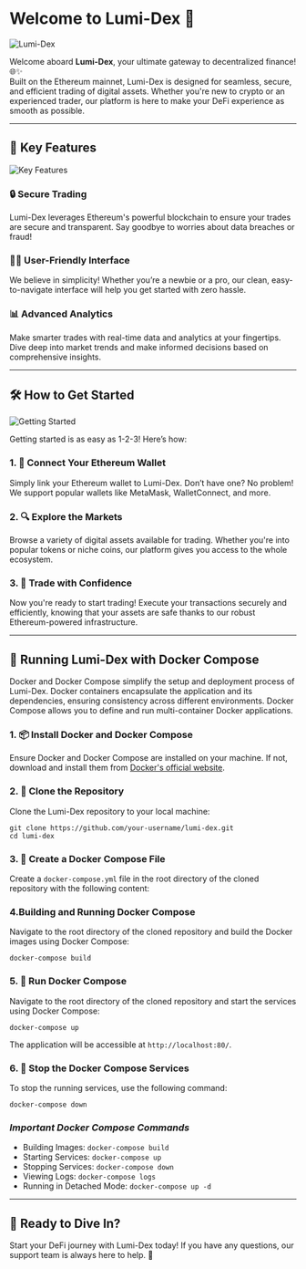 # Welcome to Lumi-Dex 🚀

![Lumi-Dex](https://github.com/user-attachments/assets/10a75a40-204a-4ea4-889c-c8ff7f11e52b)

Welcome aboard **Lumi-Dex**, your ultimate gateway to decentralized finance! 🌐✨  
Built on the Ethereum mainnet, Lumi-Dex is designed for seamless, secure, and efficient trading of digital assets. Whether you're new to crypto or an experienced trader, our platform is here to make your DeFi experience as smooth as possible.

---

## 🚀 Key Features

![Key Features](https://github.com/user-attachments/assets/709bcec7-fb22-47dd-9ced-1cb1e6f7eaf7)

### 🔒 **Secure Trading**  
Lumi-Dex leverages Ethereum's powerful blockchain to ensure your trades are secure and transparent. Say goodbye to worries about data breaches or fraud!

### 👩‍💻 **User-Friendly Interface**  
We believe in simplicity! Whether you’re a newbie or a pro, our clean, easy-to-navigate interface will help you get started with zero hassle.

### 📊 **Advanced Analytics**  
Make smarter trades with real-time data and analytics at your fingertips. Dive deep into market trends and make informed decisions based on comprehensive insights.

---

## 🛠️ How to Get Started

![Getting Started](https://github.com/user-attachments/assets/4ffc12dd-e1b3-4b74-bf48-28162c70b8e7)

Getting started is as easy as 1-2-3! Here’s how:

### 1. 🔗 **Connect Your Ethereum Wallet**  
Simply link your Ethereum wallet to Lumi-Dex. Don’t have one? No problem! We support popular wallets like MetaMask, WalletConnect, and more. 

### 2. 🔍 **Explore the Markets**  
Browse a variety of digital assets available for trading. Whether you're into popular tokens or niche coins, our platform gives you access to the whole ecosystem.

### 3. 💸 **Trade with Confidence**  
Now you're ready to start trading! Execute your transactions securely and efficiently, knowing that your assets are safe thanks to our robust Ethereum-powered infrastructure.

---

## 🐳 Running Lumi-Dex with Docker Compose

Docker and Docker Compose simplify the setup and deployment process of Lumi-Dex. Docker containers encapsulate the application and its dependencies, ensuring consistency across different environments. Docker Compose allows you to define and run multi-container Docker applications.

### 1. 📦 **Install Docker and Docker Compose**
Ensure Docker and Docker Compose are installed on your machine. If not, download and install them from [Docker's official website](https://www.docker.com/get-started).

### 2. 📂 **Clone the Repository**
Clone the Lumi-Dex repository to your local machine:

```
git clone https://github.com/your-username/lumi-dex.git
cd lumi-dex
```

### 3. 📝 **Create a Docker Compose File**
Create a `docker-compose.yml` file in the root directory of the cloned repository with the following content:

### 4.**Building and Running Docker Compose**
Navigate to the root directory of the cloned repository and build the Docker images using Docker Compose:

```
docker-compose build
```

### 5. 🚀 **Run Docker Compose**
Navigate to the root directory of the cloned repository and start the services using Docker Compose:

```
docker-compose up
```

The application will be accessible at `http://localhost:80/`.

### 6. 🔄 **Stop the Docker Compose Services**
To stop the running services, use the following command:

```
docker-compose down
```

### ***Important Docker Compose Commands***
- Building Images: ```docker-compose build```
- Starting Services: ```docker-compose up```
- Stopping Services: ```docker-compose down```
- Viewing Logs: ```docker-compose logs```
- Running in Detached Mode: ```docker-compose up -d```

---

## 🎉 Ready to Dive In?  
Start your DeFi journey with Lumi-Dex today! If you have any questions, our support team is always here to help. 🚀
